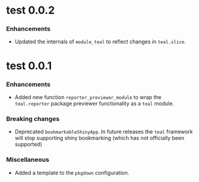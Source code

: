 # test 0.0.2

### Enhancements

* Updated the internals of `module_teal` to reflect changes in `teal.slice`.

# test 0.0.1

### Enhancements
* Added new function `reporter_previewer_module` to wrap the `teal.reporter` package previewer functionality as a `teal` module.

### Breaking changes
* Deprecated `bookmarkableShinyApp`. In future releases the `teal` framework will stop supporting shiny bookmarking (which has not officially been supported)

### Miscellaneous
* Added a template to the `pkgdown` configuration.
